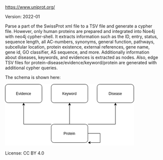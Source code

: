 https://www.uniprot.org/

Version: 2022-01

Parse a part of the SwissProt xml file to a TSV file and generate a cypher file. However, only human proteins are prepared and integrated into Noe4j with neo4j cypher-shell.
It extracts information such as the ID, entry, status, sequence length, all AC-numbers, synonyms, general function, pathways, subcellular location, protein existence, external references, gene name, gene id, GO classifier, AS sequence, and more. Additionally information about diseases, keywords, and evidences is extracted as nodes. Also, edge TSV files for protein-disease/evidence/keyword/protein are generated with additional cypher queries.

The schema is shown here:

![er_diagram](uniprot.png)

License: CC BY 4.0